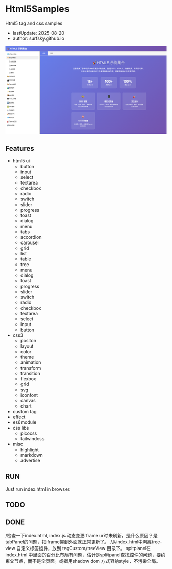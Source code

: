 # Html5Samples

Html5 tag and css samples

- lastUpdate: 2025-08-20
- author: surfsky.github.io

![html5samples](./doc/snap.png)

## Features

- html5 ui
  - button
  - input
  - select
  - textarea
  - checkbox
  - radio
  - switch
  - slider
  - progress
  - toast
  - dialog
  - menu
  - tabs
  - accordion
  - carousel
  - grid
  - list
  - table
  - tree
  - menu
  - dialog
  - toast
  - progress
  - slider
  - switch
  - radio
  - checkbox
  - textarea
  - select
  - input
  - button
- css3
  - positon
  - layout
  - color
  - theme
  - animation
  - transform
  - transition
  - flexbox
  - grid
  - svg
  - iconfont
  - canvas
  - chart
- custom tag
- effect
- es6module
- css libs
  - picocss
  - tailwindcss
- misc
  - highlight
  - markdown
  - advertise

## RUN

Just run index.html in browser.

## TODO



## DONE

/检查一下index.html, index.js 动态变更iframe ur时未刷新，是什么原因？是tabPanel的问题，把iframe挪到外面就正常更新了。
/从index.html中剥离tree-view 自定义标签组件，放到 tagCustom/treeView 目录下。
spitplanel在index.html 中里面的百分比布局有问题，估计是splitpanel查找控件的问题，要约束父节点，而不是全页面。或者用shadow dom 方式容纳style，不污染全局。

